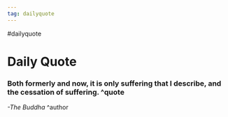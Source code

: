 ```yaml
---
tag: dailyquote
---
```


#dailyquote

# Daily Quote

### Both formerly and now, it is only suffering that I describe, and the cessation of suffering. ^quote
*-The Buddha* ^author
